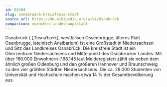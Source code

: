 ```yaml
---
id: 03404
slug: osnabrueck-kreisfreie-stadt
source_url: https://de.wikipedia.org/wiki/Osnabrück
comparison: muenchen-landeshauptstadt
---
```


Osnabrück ( [ˌʔɔsnaˈbʁʏk], westfälisch Ossenbrügge, älteres Platt Osenbrugge, lateinisch Ansibarium) ist eine Großstadt in Niedersachsen und Sitz des Landkreises Osnabrück. Die kreisfreie Stadt ist ein Oberzentrum Niedersachsens und Mittelpunkt des Osnabrücker Landes. Mit über 160.000 Einwohnern (168.145 laut Melderegister) zählt sie neben dem ähnlich großen Oldenburg und den größeren Hannover und Braunschweig zu den vier größten Städten Niedersachsens. Die ca. 28.000 Studenten von Universität und Hochschule machen etwa 14 % der Gesamtbevölkerung aus.
